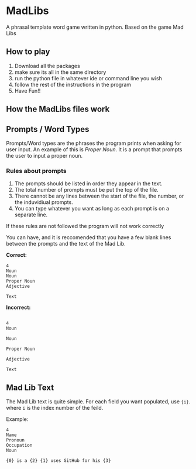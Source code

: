 # MadLibs
A phrasal template word game written in python. Based on the game Mad Libs


## How to play 
 1. Download all the packages
 2. make sure its all in the same directory 
 3. run the python file in whatever ide or command line you wish
 4. follow the rest of the instructions in the program 
 5. Have Fun!!
 
 ## How the MadLibs files work
 
 ## Prompts / Word Types 
 Prompts/Word types are the phrases the program prints when asking for user input. An example of this is *Proper Noun*. It is a prompt that prompts the user to input a proper noun.
 
 
 ### Rules about prompts
 1. The prompts should be listed in order they appear in the text.
 2. The total number of prompts must be put the top of the file. 
 3. There cannot be any lines between the start of the file, the number, or the induvidiual prompts.
 4. You can type whatever you want as long as each prompt is on a separate line.

 
 If these rules are not followed the program will not work correctly
 
 You can have, and it is reccomended that you have a few blank lines between the prompts and the text of the Mad Lib.
 
 
 
 __Correct:__
 ```
 4
 Noun
 Noun
 Proper Noun
 Adjective
 
 Text
 ```
 __Incorrect:__
 ```
 
 4
 Noun
 
 Noun
 
 Proper Noun
 
 Adjective  
 
 Text
 ```
 
 ## Mad Lib Text
 The Mad Lib text is quite simple. For each field you want populated, use `{i}`. where `i` is the index number of the feild.
 
 Example:
 ```
 4
Name
Pronoun
Occupation
Noun

{0} is a {2} {1} uses GitHub for his {3}
```

 
 
 
 
 

